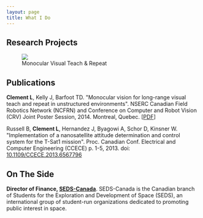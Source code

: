 ```yaml
---
layout: page
title: What I Do
---
```


## Research Projects
<div class="gallery">
	<figure class="gallery-image">
		<img src="{{ site.url }}/assets/husky-marsdome-mvtr.JPG"/></a>
		<figcaption>Monocular Visual Teach &amp; Repeat</figcaption>
	</figure>
</div>

## Publications
<b>Clement L</b>, Kelly J, Barfoot TD. "Monocular vision for long-range visual teach and repeat in unstructured environments". NSERC Canadian Field Robotics Network (NCFRN) and Conference on Computer and Robot Vision (CRV) Joint Poster Session, 2014. Montreal, Quebec. [<a href="{{ site.url }}/assets/MonoVTR - NCFRN 2014 - print.PDF">PDF</a>]

Russell B, <b>Clement L</b>, Hernandez J, Byagowi A, Schor D, Kinsner W.
"Implementation of a nanosatellite attitude determination and control system for the T-Sat1 mission".
Proc. Canadian Conf. Electrical and Computer Engineering (CCECE) p. 1-5, 2013.
doi: <a href="http://dx.doi.org/10.1109/CCECE.2013.6567796">10.1109/CCECE.2013.6567796</a>


## On The Side
<b>Director of Finance, <a href="http://seds.ca">SEDS-Canada</a></b>. SEDS-Canada is the Canadian branch of Students for the Exploration and Development of Space (SEDS), an international group of student-run organizations dedicated to promoting public interest in space.